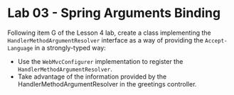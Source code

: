 # Lab 03 - Spring Arguments Binding

Following item G of the Lesson 4 lab, create a class implementing
the `HandlerMethodArgumentResolver` interface as a way of providing
the `Accept-Language` in a strongly-typed way:
* Use the `WebMvcConfigurer` implementation to register the `HandlerMethodArgumentResolver`.
* Take advantage of the information provided by the HandlerMethodArgumentResolver in the greetings controller.
